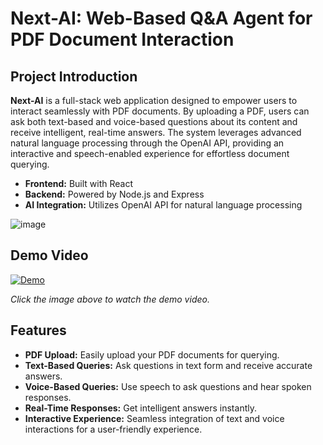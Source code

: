 # Next-AI: Web-Based Q&A Agent for PDF Document Interaction

## Project Introduction

**Next-AI** is a full-stack web application designed to empower users to interact seamlessly with PDF documents. By uploading a PDF, users can ask both text-based and voice-based questions about its content and receive intelligent, real-time answers. The system leverages advanced natural language processing through the OpenAI API, providing an interactive and speech-enabled experience for effortless document querying.

- **Frontend:** Built with React
- **Backend:** Powered by Node.js and Express
- **AI Integration:** Utilizes OpenAI API for natural language processing

![image](https://github.com/user-attachments/assets/f4008e96-2fc6-4deb-96a8-8cf1eafacea1)

## Demo Video

[![Demo](https://img.youtube.com/vi/qP7mNcAYNjk/0.jpg)](https://www.youtube.com/watch?v=qP7mNcAYNjk&t=11s)

*Click the image above to watch the demo video.*

## Features

- **PDF Upload:** Easily upload your PDF documents for querying.
- **Text-Based Queries:** Ask questions in text form and receive accurate answers.
- **Voice-Based Queries:** Use speech to ask questions and hear spoken responses.
- **Real-Time Responses:** Get intelligent answers instantly.
- **Interactive Experience:** Seamless integration of text and voice interactions for a user-friendly experience.
